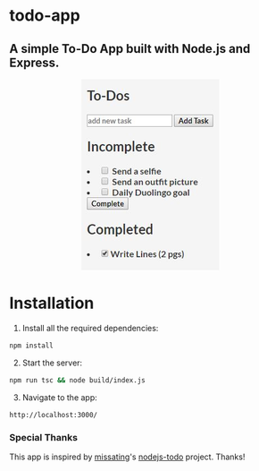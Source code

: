 # todo-app
## A simple To-Do App built with Node.js and Express.

<div style="text-align:center"><img src="image.jpg" /></div>

# Installation

1. Install all the required dependencies:
```bash
npm install
```
2. Start the server:
```bash
npm run tsc && node build/index.js
```

3. Navigate to the app:
```
http://localhost:3000/
```

### Special Thanks
This app is inspired by [missating](https://github.com/missating)'s [nodejs-todo](https://github.com/missating/nodejs-todo) project. Thanks!
